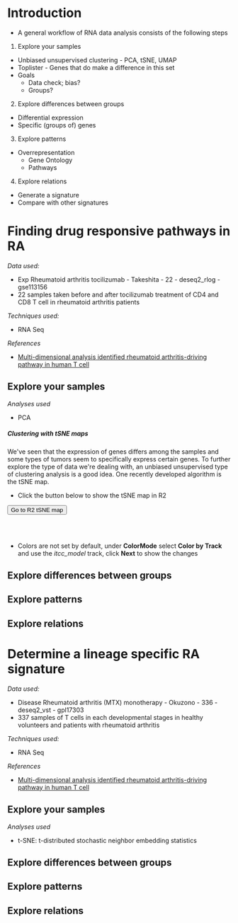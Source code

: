<a id="rna_seq_data_analysis_-_using_rheumatoid_arthritis_data"> </a>

Introduction
===========================================


-  A general workflow of RNA data analysis consists of the following steps 
1.  Explore your samples
  -  Unbiased unsupervised clustering
  	- PCA, tSNE, UMAP 
  -  Toplister
  	- Genes that do make a difference in this set
  - Goals
  	- Data check; bias?
	- Groups?
	
2. Explore differences between groups
  - Differential expression
  - Specific (groups of) genes

3. Explore patterns
  - Overrepresentation
    - Gene Ontology
    - Pathways

4. Explore relations
  - Generate a signature
  - Compare with other signatures


Finding drug responsive pathways in RA 
===========================================

*Data used:*  
* Exp Rheumatoid arthritis tocilizumab - Takeshita - 22 - deseq2_rlog - gse113156
* 22 samples taken before and after tocilizumab treatment of CD4 and CD8 T cell in rheumatoid arthritis patients

*Techniques used:*   
* RNA Seq

*References*
* [Multi-dimensional analysis identified rheumatoid arthritis-driving pathway in human T cell](https://ard.bmj.com/content/78/10/1346.long)

Explore your samples
------
*Analyses used* 
* PCA
##### Clustering with tSNE maps

We've seen that the expression of genes differs among the samples and some types of tumors seem to specifically express certain genes. To further explore the type of data we're dealing with, an unbiased unsupervised type of clustering analysis is a good idea. One recently developed algorithm is the tSNE map.  


* Click the button below to show the tSNE map in R2 

<form name='tsne_map' action="https://hgserver1.amc.nl/cgi-bin/r2/main.cgi" enctype="multipart/form-data" method='POST' target='_gv'>
<input type='hidden' name='switch' value='2'>
<input type='hidden' name='minpres' value='1'>
<input type='hidden' name='perplexity' value='30'>
<input type='hidden' name='dotsize' value='6'>
<input type='hidden' name='option' value='plot_tsne'>
<input type='hidden' name='table' value='ps_avgpres_gse113156geo22_gse113156'>
<input type='hidden' name='cortype' value='transform_zscore'>
<button type="submit" >Go to R2 tSNE map</button>
</form>
<br>
<br>


* Colors are not set by default, under **ColorMode** select **Color by Track** and use the *itcc_model* track, click **Next** to show the changes 

Explore differences between groups
------

Explore patterns
------

Explore relations
------


Determine a lineage specific RA signature
===========================================

*Data used:*  
* Disease Rheumatoid arthritis (MTX) monotherapy - Okuzono - 336 - deseq2_vst - gpl17303
* 337 samples of T cells in each developmental stages in healthy volunteers and patients with rheumatoid arthritis 

*Techniques used:*   
* RNA Seq

*References*
* [Multi-dimensional analysis identified rheumatoid arthritis-driving pathway in human T cell](https://ard.bmj.com/content/78/10/1346.long)

Explore your samples
------
*Analyses used* 
* t-SNE: t-distributed stochastic neighbor embedding statistics

Explore differences between groups
------

Explore patterns
------

Explore relations
------
